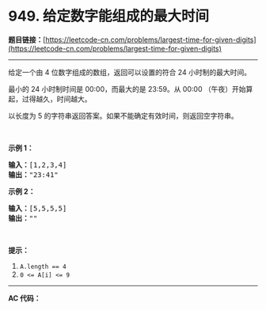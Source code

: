 # 949. 给定数字能组成的最大时间

**题目链接：**[https://leetcode-cn.com/problems/largest-time-for-given-digits](https://leetcode-cn.com/problems/largest-time-for-given-digits)

---

<div class="content__1Y2H">
 <div class="notranslate">
  <p>给定一个由 4 位数字组成的数组，返回可以设置的符合 24 小时制的最大时间。</p> 
  <p>最小的 24 小时制时间是&nbsp;00:00，而最大的是&nbsp;23:59。从 00:00 （午夜）开始算起，过得越久，时间越大。</p> 
  <p>以长度为 5 的字符串返回答案。如果不能确定有效时间，则返回空字符串。</p> 
  <p>&nbsp;</p> 
  <p><strong>示例 1：</strong></p> 
  <pre class="language-text"><strong>输入：</strong>[1,2,3,4]
<strong>输出：</strong>"23:41"
</pre> 
  <p><strong>示例 2：</strong></p> 
  <pre class="language-text"><strong>输入：</strong>[5,5,5,5]
<strong>输出：</strong>""
</pre> 
  <p>&nbsp;</p> 
  <p><strong>提示：</strong></p> 
  <ol> 
   <li><code>A.length == 4</code></li> 
   <li><code>0 &lt;= A[i] &lt;= 9</code></li> 
  </ol> 
 </div>
</div>

---

**AC 代码：**

```java

```